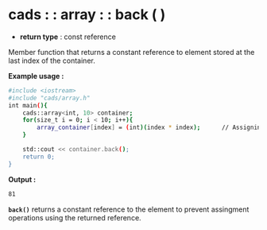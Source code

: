 # cads : : array : : back ( )

 - **return type** : const reference

Member function that returns a constant reference to element stored at the last index of the container.

**Example usage :**
```sh
#include <iostream>
#include "cads/array.h"
int main(){
	cads::array<int, 10> container;
	for(size_t i = 0; i < 10; i++){
		array_container[index] = (int)(index * index);		// Assigning value to container.
	}

	std::cout << container.back();
	return 0;
}
```
**Output :**
```sh
81
```

**`back()`** returns a constant reference to the element to prevent assingment operations using the returned reference.